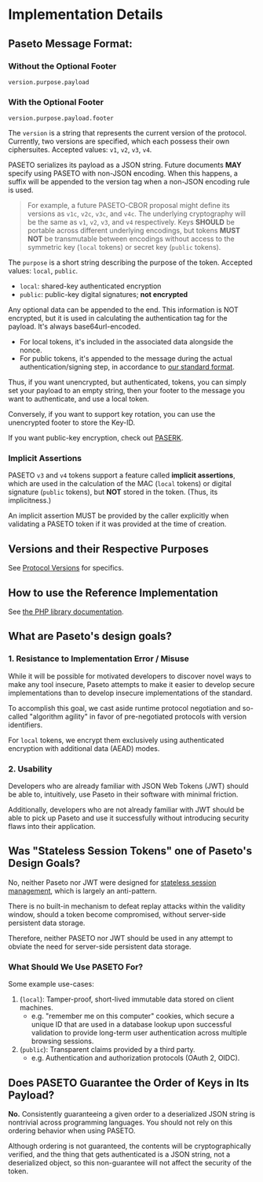 # Implementation Details

## Paseto Message Format:

### Without the Optional Footer

```
version.purpose.payload
```

### With the Optional Footer

```
version.purpose.payload.footer
```

The `version` is a string that represents the current version of the protocol. Currently,
two versions are specified, which each possess their own ciphersuites. Accepted values:
`v1`, `v2`, `v3`, `v4`.

PASETO serializes its payload as a JSON string. Future documents **MAY** specify using 
PASETO with non-JSON encoding. When this happens, a suffix will be appended to the version tag
when a non-JSON encoding rule is used.

> For example, a future PASETO-CBOR proposal might define its versions as `v1c`, `v2c`, `v3c`,
> and `v4c`. The underlying cryptography will be the same as `v1`, `v2`, `v3`, and `v4`
> respectively. Keys **SHOULD** be portable across different underlying encodings, but tokens
> **MUST NOT** be transmutable between encodings without access to the symmetric key (`local` tokens)
> or secret key (`public` tokens).

The `purpose` is a short string describing the purpose of the token. Accepted values:
`local`, `public`.

* `local`: shared-key authenticated encryption
* `public`: public-key digital signatures; **not encrypted**

Any optional data can be appended to the end. This information is NOT encrypted, but it is
used in calculating the authentication tag for the payload. It's always base64url-encoded.

 * For local tokens, it's included in the associated data alongside the nonce.
 * For public tokens, it's appended to the message during the actual
   authentication/signing step, in accordance to
   [our standard format](https://github.com/paragonie/paseto/blob/master/docs/01-Protocol-Versions/Common.md#authentication-padding).

Thus, if you want unencrypted, but authenticated, tokens, you can simply set your payload
to an empty string, then your footer to the message you want to authenticate, and use a
local token.

Conversely, if you want to support key rotation, you can use the unencrypted footer to store
the Key-ID.

If you want public-key encryption, check out [PASERK](https://github.com/paseto-standard/paserk).

### Implicit Assertions

PASETO `v3` and `v4` tokens support a feature called **implicit assertions**, which are used
in the calculation of the MAC (`local` tokens) or digital signature (`public` tokens), but
**NOT** stored in the token. (Thus, its implicitness.)

An implicit assertion MUST be provided by the caller explicitly when validating a PASETO token
if it was provided at the time of creation.

## Versions and their Respective Purposes

See [Protocol Versions](01-Protocol-Versions) for specifics.

## How to use the Reference Implementation

See [the PHP library documentation](https://github.com/paragonie/paseto/blob/master/docs/02-PHP-Library).

## What are Paseto's design goals?

### 1. Resistance to Implementation Error / Misuse

While it will be possible for motivated developers to discover novel ways to
make any tool insecure, Paseto attempts to make it easier to develop secure
implementations than to develop insecure implementations of the standard.

To accomplish this goal, we cast aside runtime protocol negotiation and
so-called "algorithm agility" in favor of pre-negotiated protocols with
version identifiers.

For `local` tokens, we encrypt them exclusively using authenticated encryption
with additional data (AEAD) modes.

### 2. Usability

Developers who are already familiar with JSON Web Tokens (JWT) should be able
to, intuitively, use Paseto in their software with minimal friction.

Additionally, developers who are not already familiar with JWT should be able
to pick up Paseto and use it successfully without introducing security flaws
into their application.

## Was "Stateless Session Tokens" one of Paseto's Design Goals?

No, neither Paseto nor JWT were designed for
[stateless session management](http://cryto.net/~joepie91/blog/2016/06/13/stop-using-jwt-for-sessions/),
which is largely an anti-pattern.

There is no built-in mechanism to defeat replay attacks within the validity
window, should a token become compromised, without server-side persistent
data storage.

Therefore, neither PASETO nor JWT should be used in any attempt to obviate the
need for server-side persistent data storage. 

### What Should We Use PASETO For?

Some example use-cases:

1. (`local`): Tamper-proof, short-lived immutable data stored on client machines.
   * e.g. "remember me on this computer" cookies, which secure a unique ID that
     are used in a database lookup upon successful validation to provide long-term
     user authentication across multiple browsing sessions.
2. (`public`): Transparent claims provided by a third party.
   * e.g. Authentication and authorization protocols (OAuth 2, OIDC).

## Does PASETO Guarantee the Order of Keys in Its Payload?

**No.** Consistently guaranteeing a given order to a deserialized JSON string is
nontrivial across programming languages. You should not rely on this ordering behavior
when using PASETO.

Although ordering is not guaranteed, the contents will be cryptographically verified,
and the thing that gets authenticated is a JSON string, not a deserialized object, so
this non-guarantee will not affect the security of the token.
